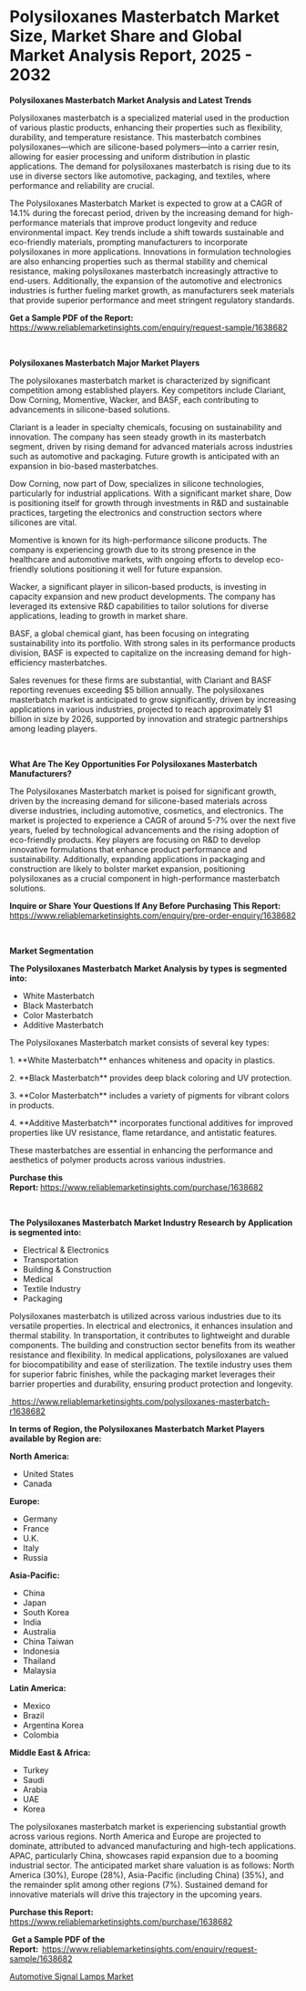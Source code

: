 <p><h1>Polysiloxanes Masterbatch Market Size, Market Share and Global Market Analysis Report, 2025 - 2032</h1></p><p><strong>Polysiloxanes Masterbatch Market Analysis and Latest Trends</strong></p>
<p><p>Polysiloxanes masterbatch is a specialized material used in the production of various plastic products, enhancing their properties such as flexibility, durability, and temperature resistance. This masterbatch combines polysiloxanes—which are silicone-based polymers—into a carrier resin, allowing for easier processing and uniform distribution in plastic applications. The demand for polysiloxanes masterbatch is rising due to its use in diverse sectors like automotive, packaging, and textiles, where performance and reliability are crucial.</p><p>The Polysiloxanes Masterbatch Market is expected to grow at a CAGR of 14.1% during the forecast period, driven by the increasing demand for high-performance materials that improve product longevity and reduce environmental impact. Key trends include a shift towards sustainable and eco-friendly materials, prompting manufacturers to incorporate polysiloxanes in more applications. Innovations in formulation technologies are also enhancing properties such as thermal stability and chemical resistance, making polysiloxanes masterbatch increasingly attractive to end-users. Additionally, the expansion of the automotive and electronics industries is further fueling market growth, as manufacturers seek materials that provide superior performance and meet stringent regulatory standards.</p></p>
<p><strong>Get a Sample PDF of the Report:&nbsp;</strong> <a href="https://www.reliablemarketinsights.com/enquiry/request-sample/1638682?utm_campaign=2951&utm_medium=2&utm_source=Github&utm_content=ia&utm_term=23032025&utm_id=polysiloxanes-masterbatch">https://www.reliablemarketinsights.com/enquiry/request-sample/1638682</a></p>
<p>&nbsp;</p>
<p><strong>Polysiloxanes Masterbatch Major Market Players</strong></p>
<p><p>The polysiloxanes masterbatch market is characterized by significant competition among established players. Key competitors include Clariant, Dow Corning, Momentive, Wacker, and BASF, each contributing to advancements in silicone-based solutions. </p><p>Clariant is a leader in specialty chemicals, focusing on sustainability and innovation. The company has seen steady growth in its masterbatch segment, driven by rising demand for advanced materials across industries such as automotive and packaging. Future growth is anticipated with an expansion in bio-based masterbatches.</p><p>Dow Corning, now part of Dow, specializes in silicone technologies, particularly for industrial applications. With a significant market share, Dow is positioning itself for growth through investments in R&D and sustainable practices, targeting the electronics and construction sectors where silicones are vital.</p><p>Momentive is known for its high-performance silicone products. The company is experiencing growth due to its strong presence in the healthcare and automotive markets, with ongoing efforts to develop eco-friendly solutions positioning it well for future expansion.</p><p>Wacker, a significant player in silicon-based products, is investing in capacity expansion and new product developments. The company has leveraged its extensive R&D capabilities to tailor solutions for diverse applications, leading to growth in market share.</p><p>BASF, a global chemical giant, has been focusing on integrating sustainability into its portfolio. With strong sales in its performance products division, BASF is expected to capitalize on the increasing demand for high-efficiency masterbatches.</p><p>Sales revenues for these firms are substantial, with Clariant and BASF reporting revenues exceeding $5 billion annually. The polysiloxanes masterbatch market is anticipated to grow significantly, driven by increasing applications in various industries, projected to reach approximately $1 billion in size by 2026, supported by innovation and strategic partnerships among leading players.</p></p>
<p>&nbsp;</p>
<p><strong>What Are The Key Opportunities For Polysiloxanes Masterbatch Manufacturers?</strong></p>
<p><p>The Polysiloxanes Masterbatch market is poised for significant growth, driven by the increasing demand for silicone-based materials across diverse industries, including automotive, cosmetics, and electronics. The market is projected to experience a CAGR of around 5-7% over the next five years, fueled by technological advancements and the rising adoption of eco-friendly products. Key players are focusing on R&D to develop innovative formulations that enhance product performance and sustainability. Additionally, expanding applications in packaging and construction are likely to bolster market expansion, positioning polysiloxanes as a crucial component in high-performance masterbatch solutions.</p></p>
<p><strong>Inquire or Share Your Questions If Any Before Purchasing This Report:</strong> <a href="https://www.reliablemarketinsights.com/enquiry/pre-order-enquiry/1638682?utm_campaign=2951&utm_medium=2&utm_source=Github&utm_content=ia&utm_term=23032025&utm_id=polysiloxanes-masterbatch">https://www.reliablemarketinsights.com/enquiry/pre-order-enquiry/1638682</a></p>
<p>&nbsp;</p>
<p><strong>Market Segmentation</strong></p>
<p><strong>The Polysiloxanes Masterbatch Market Analysis by types is segmented into:</strong></p>
<p><ul><li>White Masterbatch</li><li>Black Masterbatch</li><li>Color Masterbatch</li><li>Additive Masterbatch</li></ul></p>
<p><p>The Polysiloxanes Masterbatch market consists of several key types: </p><p>1. **White Masterbatch** enhances whiteness and opacity in plastics. </p><p>2. **Black Masterbatch** provides deep black coloring and UV protection. </p><p>3. **Color Masterbatch** includes a variety of pigments for vibrant colors in products. </p><p>4. **Additive Masterbatch** incorporates functional additives for improved properties like UV resistance, flame retardance, and antistatic features. </p><p>These masterbatches are essential in enhancing the performance and aesthetics of polymer products across various industries.</p></p>
<p><strong>Purchase this Report:&nbsp;</strong><a href="https://www.reliablemarketinsights.com/purchase/1638682?utm_campaign=2951&utm_medium=2&utm_source=Github&utm_content=ia&utm_term=23032025&utm_id=polysiloxanes-masterbatch">https://www.reliablemarketinsights.com/purchase/1638682</a></p>
<p>&nbsp;</p>
<p><strong>The Polysiloxanes Masterbatch Market Industry Research by Application is segmented into:</strong></p>
<p><ul><li>Electrical & Electronics</li><li>Transportation</li><li>Building & Construction</li><li>Medical</li><li>Textile Industry</li><li>Packaging</li></ul></p>
<p><p>Polysiloxanes masterbatch is utilized across various industries due to its versatile properties. In electrical and electronics, it enhances insulation and thermal stability. In transportation, it contributes to lightweight and durable components. The building and construction sector benefits from its weather resistance and flexibility. In medical applications, polysiloxanes are valued for biocompatibility and ease of sterilization. The textile industry uses them for superior fabric finishes, while the packaging market leverages their barrier properties and durability, ensuring product protection and longevity.</p></p>
<p><a href="https://www.reliablemarketinsights.com/polysiloxanes-masterbatch-r1638682?utm_campaign=2951&utm_medium=2&utm_source=Github&utm_content=ia&utm_term=23032025&utm_id=polysiloxanes-masterbatch">&nbsp;https://www.reliablemarketinsights.com/polysiloxanes-masterbatch-r1638682</a></p>
<p><strong>In terms of Region, the Polysiloxanes Masterbatch Market Players available by Region are:</strong></p>
<p>
    <p> <strong> North America: </strong>
        <ul>
            <li>United States</li>
            <li>Canada</li>
        </ul>
        </p> 
    <p> <strong> Europe: </strong>
        <ul>
            <li>Germany</li>
            <li>France</li>
            <li>U.K.</li>
            <li>Italy</li>
            <li>Russia</li>
        </ul>
        </p> 
    <p> <strong> Asia-Pacific: </strong>
        <ul>
            <li>China</li>
            <li>Japan</li>
            <li>South Korea</li>
            <li>India</li>
            <li>Australia</li>
            <li>China Taiwan</li>
            <li>Indonesia</li>
            <li>Thailand</li>
            <li>Malaysia</li>
        </ul>
        </p> 
    <p> <strong> Latin America: </strong>
        <ul>
            <li>Mexico</li>
            <li>Brazil</li>
            <li>Argentina Korea</li>
            <li>Colombia</li>
        </ul>
        </p> 
    <p> <strong> Middle East & Africa: </strong>
        <ul>
            <li>Turkey</li>
            <li>Saudi</li>
            <li>Arabia</li>
            <li>UAE</li>
            <li>Korea</li>
        </ul>
    </p>
    </p>
<p><p>The polysiloxanes masterbatch market is experiencing substantial growth across various regions. North America and Europe are projected to dominate, attributed to advanced manufacturing and high-tech applications. APAC, particularly China, showcases rapid expansion due to a booming industrial sector. The anticipated market share valuation is as follows: North America (30%), Europe (28%), Asia-Pacific (including China) (35%), and the remainder split among other regions (7%). Sustained demand for innovative materials will drive this trajectory in the upcoming years.</p></p>
<p><strong>Purchase this Report: </strong><a href="https://www.reliablemarketinsights.com/purchase/1638682?utm_campaign=2951&utm_medium=2&utm_source=Github&utm_content=ia&utm_term=23032025&utm_id=polysiloxanes-masterbatch">https://www.reliablemarketinsights.com/purchase/1638682</a></p>
<p>&nbsp;<strong>Get a Sample PDF of the Report:&nbsp;&nbsp;</strong><a href="https://www.reliablemarketinsights.com/enquiry/request-sample/1638682?utm_campaign=2951&utm_medium=2&utm_source=Github&utm_content=ia&utm_term=23032025&utm_id=polysiloxanes-masterbatch">https://www.reliablemarketinsights.com/enquiry/request-sample/1638682</a></p>
<p><strong></strong></p>
<p><p><a href="https://github.com/hannajuana198484/Market-Research-Report-List-1/blob/main/automotive-signal-lamps-market.md?utm_campaign=2951&utm_medium=2&utm_source=Github&utm_content=ia&utm_term=23032025&utm_id=polysiloxanes-masterbatch">Automotive Signal Lamps Market</a></p></p>